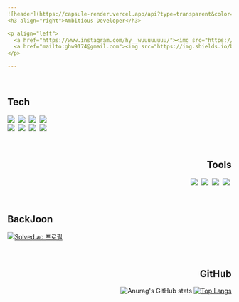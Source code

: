 ```yaml
---
![header](https://capsule-render.vercel.app/api?type=transparent&color=auto&height=170&section=header&text=SetUp%20Eggs&fontSize=70&fontColor=396992&fontAlignY=60)
<h3 align="right">Ambitious Developer</h3>

<p align="left">
  <a href="https://www.instagram.com/hy__wuuuuuuuu/"><img src="https://img.shields.io/badge/Instagram-E4405F?style=flat-square&logo=Instagram&logoColor=white&link=https://www.instagram.com/hy__wuuuuuuuu/"/></a>&nbsp
  <a href="mailto:ghw9174@gmail.com"><img src="https://img.shields.io/badge/Gmail-d14836?style=flat-square&logo=Gmail&logoColor=white&link=ghw9174@gmail.com"/></a>
</p>

---
```


<br>

<h2 align="left">Tech</h2>
<p align="left">   
  <a><img src="https://img.shields.io/badge/Python-3766AB?style=flat-square&logo=Python&logoColor=white"/></a>&nbsp
  <a><img src="https://img.shields.io/badge/C-A8B9CC?style=flat-square&logo=C&logoColor=white"/></a>&nbsp
  <a><img src="https://img.shields.io/badge/HTML5-E34F26?style=flat-square&logo=HTML5&logoColor=white"/></a>&nbsp
  <a><img src="https://img.shields.io/badge/CSS3-1572B6?style=flat-square&logo=CSS3&logoColor=white"/></a>&nbsp <br>
  <a><img src="https://img.shields.io/badge/Javascript-F7DF1E?style=flat-square&logo=Javascript&logoColor=black"/></a>&nbsp 
  <a><img src="https://img.shields.io/badge/React-61DAFB?style=flat-square&logo=React&logoColor=white"/></a>&nbsp 
  <a><img src="https://img.shields.io/badge/Django-092E20?style=flat-square&logo=Django&logoColor=white"/></a>&nbsp
  <a><img src="https://img.shields.io/badge/Git-F05032?style=flat-square&logo=Git&logoColor=white"/></a>&nbsp
</p>

<br>

<h2 align="right">Tools</h2>
<p align="right">   
  <a><img src="https://img.shields.io/badge/Visualstudio-5C2D91?style=flat-square&logo=Visualstudio&logoColor=white"/></a>&nbsp
  <a><img src="https://img.shields.io/badge/Visualstudiocode-007ACC?style=flat-square&logo=Visualstudiocode&logoColor=white"/></a>&nbsp
  <a><img src="https://img.shields.io/badge/Github-181717?style=flat-square&logo=Github&logoColor=white"/></a>&nbsp
  <a><img src="https://img.shields.io/badge/Xcode-147EFB?style=flat-square&logo=Xcode&logoColor=white"/></a>&nbsp
</p>

<br>

<h2 align="left">BackJoon</h2>

[![Solved.ac
프로필](http://mazassumnida.wtf/api/v2/generate_badge?boj=ghw0926)](https://solved.ac/ghw0926)

<br>

<h2 align="right">GitHub</h2>
<div align="right">
  
  ![Anurag's GitHub stats](https://github-readme-stats.vercel.app/api?username=GHWooo&show_icons=true&theme=radical)
  [![Top Langs](https://github-readme-stats.vercel.app/api/top-langs/?username=GHWooo&layout=compact)](https://github.com/GHWooo/github-readme-stats)
  
</div>
